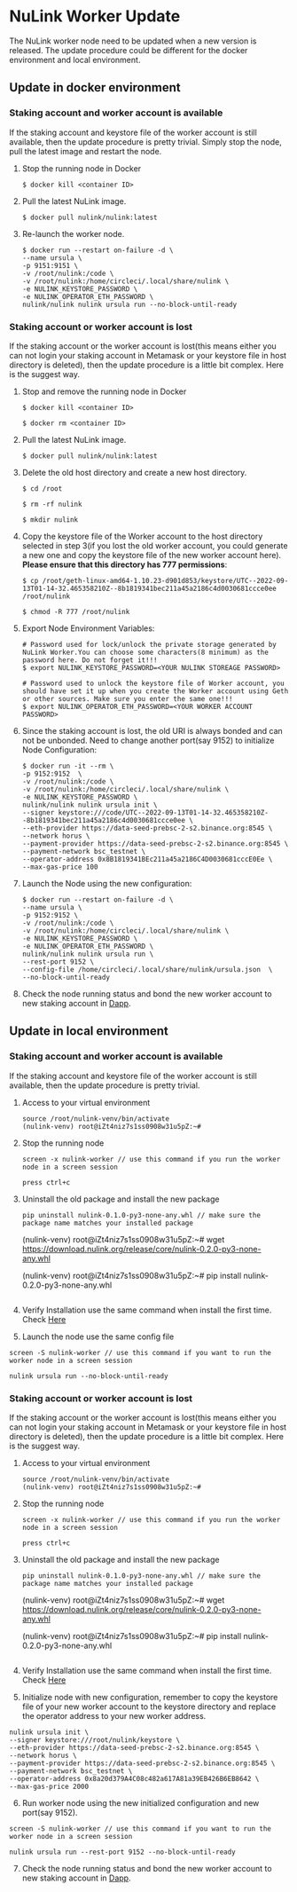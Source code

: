 # NuLink Worker Update

The NuLink worker node need to be updated when a new version is released. The update procedure could be different for the docker environment and local environment.


## Update in docker environment

### Staking account and worker account is available

If the staking account and keystore file of the worker account is still available, then the update procedure is pretty trivial. Simply stop the node, pull the latest image and restart the node.

1. Stop the running node in Docker  
    ```shell
    $ docker kill <container ID>
    ```

2. Pull the latest NuLink image.  
    ```shell
    $ docker pull nulink/nulink:latest
    ```

3.  Re-launch the worker node.  
    ```shell
    $ docker run --restart on-failure -d \
    --name ursula \
    -p 9151:9151 \
    -v /root/nulink:/code \
    -v /root/nulink:/home/circleci/.local/share/nulink \
    -e NULINK_KEYSTORE_PASSWORD \
    -e NULINK_OPERATOR_ETH_PASSWORD \
    nulink/nulink nulink ursula run --no-block-until-ready
    ```

### Staking account or worker account is lost

If the staking account or the worker account is lost(this means either you can not login your staking account in Metamask or your keystore file in host directory is deleted), then the update procedure is a little bit complex. Here is the suggest way.

1.  Stop and remove the running node in Docker  
     ```shell
    $ docker kill <container ID>

    $ docker rm <container ID>
     ```

2.  Pull the latest NuLink image.  
    ```shell
    $ docker pull nulink/nulink:latest
    ```

3.  Delete the old host directory and create a new host directory.  
    ```shell
    $ cd /root
    
    $ rm -rf nulink

    $ mkdir nulink
    ```

4.  Copy the keystore file of the Worker account to the host directory selected in step 3(if you lost the old worker account, you could generate a new one and copy the keystore file of the new worker account here). **Please ensure that this directory has 777 permissions**:  
    ```shell
    $ cp /root/geth-linux-amd64-1.10.23-d901d853/keystore/UTC--2022-09-13T01-14-32.465358210Z--8b1819341bec211a45a2186c4d0030681ccce0ee /root/nulink

    $ chmod -R 777 /root/nulink
    ```
5. Export Node Environment Variables:   
    ```shell
    # Password used for lock/unlock the private storage generated by NuLink Worker.You can choose some characters(8 minimum) as the password here. Do not forget it!!!
    $ export NULINK_KEYSTORE_PASSWORD=<YOUR NULINK STOREAGE PASSWORD>

    # Password used to unlock the keystore file of Worker account, you should have set it up when you create the Worker account using Geth or other sources. Make sure you enter the same one!!!
    $ export NULINK_OPERATOR_ETH_PASSWORD=<YOUR WORKER ACCOUNT PASSWORD>
    ```


6. Since the staking account is lost, the old URI is always bonded and can not be unbonded. Need to change another port(say 9152) to initialize Node Configuration:    

    ```shell
    $ docker run -it --rm \
    -p 9152:9152  \
    -v /root/nulink:/code \
    -v /root/nulink:/home/circleci/.local/share/nulink \
    -e NULINK_KEYSTORE_PASSWORD \
    nulink/nulink nulink ursula init \
    --signer keystore:///code/UTC--2022-09-13T01-14-32.465358210Z--8b1819341bec211a45a2186c4d0030681ccce0ee \
    --eth-provider https://data-seed-prebsc-2-s2.binance.org:8545 \
    --network horus \
    --payment-provider https://data-seed-prebsc-2-s2.binance.org:8545 \
    --payment-network bsc_testnet \
    --operator-address 0x8B1819341BEc211a45a2186C4D0030681cccE0Ee \
    --max-gas-price 100
    ```

7. Launch the Node using the new configuration:   

    ```shell
    $ docker run --restart on-failure -d \
    --name ursula \
    -p 9152:9152 \
    -v /root/nulink:/code \
    -v /root/nulink:/home/circleci/.local/share/nulink \
    -e NULINK_KEYSTORE_PASSWORD \
    -e NULINK_OPERATOR_ETH_PASSWORD \
    nulink/nulink nulink ursula run \
    --rest-port 9152 \
    --config-file /home/circleci/.local/share/nulink/ursula.json  \
    --no-block-until-ready
    ```

8. Check the node running status and bond the new worker account to new staking account in [Dapp](https://test-staking.nulink.org/).  

## Update in local environment

### Staking account and worker account is available

If the staking account and keystore file of the worker account is still available, then the update procedure is pretty trivial.

1. Access to your virtual environment  
   ```shell
   source /root/nulink-venv/bin/activate
   (nulink-venv) root@iZt4niz7s1ss0908w31u5pZ:~#    
   ```

2. Stop the running node   
   ```shell
   screen -x nulink-worker // use this command if you run the worker node in a screen session

   press ctrl+c
   ```

3. Uninstall the old package and install the new package   
   ```shell
   pip uninstall nulink-0.1.0-py3-none-any.whl // make sure the package name matches your installed package
   ```


   (nulink-venv) root@iZt4niz7s1ss0908w31u5pZ:~# wget https://download.nulink.org/release/core/nulink-0.2.0-py3-none-any.whl
      
   (nulink-venv) root@iZt4niz7s1ss0908w31u5pZ:~# pip install nulink-0.2.0-py3-none-any.whl
   ```

4.   Verify Installation use the same command when install the first time.  Check [Here](https://docs.nulink.org/products/nulink_worker/worker_install#local-install) 

5.  Launch the node use the same config file  
   ```shell
   screen -S nulink-worker // use this command if you want to run the worker node in a screen session

   nulink ursula run --no-block-until-ready
   ```

### Staking account or worker account is lost

If the staking account or the worker account is lost(this means either you can not login your staking account in Metamask or your keystore file in host directory is deleted), then the update procedure is a little bit complex. Here is the suggest way.

1. Access to your virtual environment  
   ```shell
   source /root/nulink-venv/bin/activate
   (nulink-venv) root@iZt4niz7s1ss0908w31u5pZ:~#    
   ```

2. Stop the running node   
   ```shell
   screen -x nulink-worker // use this command if you run the worker node in a screen session

   press ctrl+c
   ```

3. Uninstall the old package and install the new package   
   ```shell
   pip uninstall nulink-0.1.0-py3-none-any.whl // make sure the package name matches your installed package
   ```


   (nulink-venv) root@iZt4niz7s1ss0908w31u5pZ:~# wget https://download.nulink.org/release/core/nulink-0.2.0-py3-none-any.whl
      
   (nulink-venv) root@iZt4niz7s1ss0908w31u5pZ:~# pip install nulink-0.2.0-py3-none-any.whl
   ```

4.   Verify Installation use the same command when install the first time.  Check [Here](https://docs.nulink.org/products/nulink_worker/worker_install#local-install) 

5.  Initialize node with new configuration, remember to copy the keystore file of your new worker account to the keystore directory and replace the operator address to your new worker address.   

   ```shell
   nulink ursula init \
   --signer keystore:///root/nulink/keystore \
   --eth-provider https://data-seed-prebsc-2-s2.binance.org:8545 \
   --network horus \
   --payment-provider https://data-seed-prebsc-2-s2.binance.org:8545 \
   --payment-network bsc_testnet \
   --operator-address 0x8a20d379A4C08c482a617A81a39EB426B6EB8642 \
   --max-gas-price 2000
   ```

6.  Run worker node using the new initialized configuration and new port(say 9152). 

   ```shell
   screen -S nulink-worker // use this command if you want to run the worker node in a screen session

   nulink ursula run --rest-port 9152 --no-block-until-ready 
   ```

7.  Check the node running status and bond the new worker account to new staking account in [Dapp](https://test-staking.nulink.org/).  